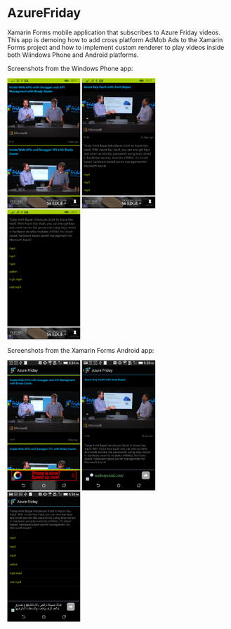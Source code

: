 # AzureFriday
Xamarin Forms mobile application that subscribes to Azure Friday videos.
This app is demoing how to add cross platform AdMob Ads to the Xamarin Forms project and how to implement custom renderer to play videos inside both Wiindows Phone and Android platforms.

Screenshots from the Windows Phone app:

<img width="33%" src="https://github.com/HoussemDellai/AzureFriday/blob/master/items/wp_ss_20151026_0001.png?raw=true"/>
<img width="33%" src="https://github.com/HoussemDellai/AzureFriday/blob/master/items/wp_ss_20151026_0004.png?raw=true"/>
<img width="33%" src="https://github.com/HoussemDellai/AzureFriday/blob/master/items/wp_ss_20151026_0005.png?raw=true"/>

Screenshots from the Xamarin Forms Android app:

<img width="33%" src="https://github.com/HoussemDellai/AzureFriday/blob/master/items/Screenshot_2015-10-26-18-54-21.png?raw=true"/>
<img width="33%" src="https://github.com/HoussemDellai/AzureFriday/blob/master/items/Screenshot_2015-10-26-18-55-38.png?raw=true"/>
<img width="33%" src="https://github.com/HoussemDellai/AzureFriday/blob/master/items/Screenshot_2015-10-26-18-55-47.png?raw=true"/>
